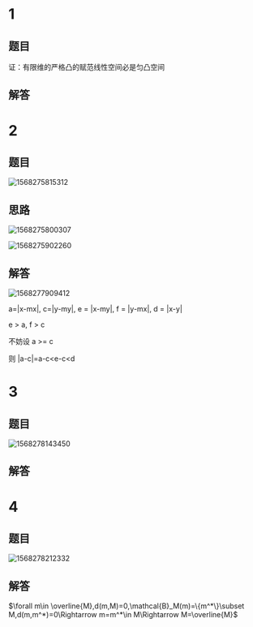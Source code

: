 # 1

## 题目

证：有限维的严格凸的赋范线性空间必是匀凸空间



## 解答



# 2

## 题目

![1568275815312](assets/1568275815312.jpg)

## 思路

![1568275800307](assets/1568275800307.jpg)

![1568275902260](assets/1568275902260.jpg)

## 解答

![1568277909412](assets/1568277909412.jpg)

a=|x-mx|, c=|y-my|, e = |x-my|, f = |y-mx|, d = |x-y|

e > a, f > c

不妨设 a >= c

则 |a-c|=a-c<e-c<d

# 3

## 题目

![1568278143450](assets/1568278143450.jpg)

## 解答



# 4



## 题目

![1568278212332](assets/1568278212332.jpg)

## 解答

$\forall m\in \overline{M},d(m,M)=0,\mathcal{B}_M(m)=\{m^*\}\subset M,d(m,m^*)=0\Rightarrow m=m^*\in M\Rightarrow M=\overline{M}$ 

